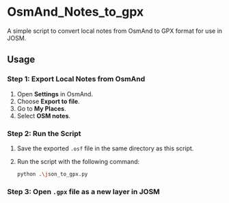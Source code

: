 # OsmAnd_Notes_to_gpx

A simple script to convert local notes from OsmAnd to GPX format for use in JOSM.

## Usage

### Step 1: Export Local Notes from OsmAnd

1. Open **Settings** in OsmAnd.
2. Choose **Export to file**.
3. Go to **My Places**.
4. Select **OSM notes**.

### Step 2: Run the Script

1. Save the exported `.osf` file in the same directory as this script.
2. Run the script with the following command:

   ```bash
   python .\json_to_gpx.py

### Step 3: Open `.gpx` file as a new layer in JOSM
